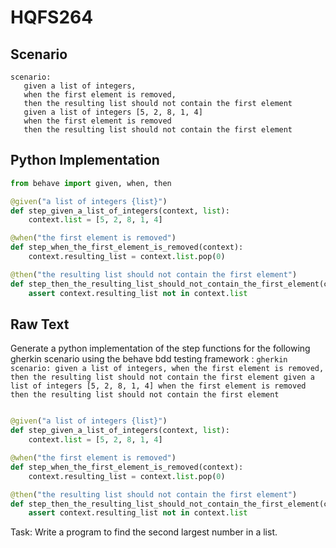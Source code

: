 # HQFS264
## Scenario
```gherkin
scenario: 
   given a list of integers, 
   when the first element is removed, 
   then the resulting list should not contain the first element 
   given a list of integers [5, 2, 8, 1, 4] 
   when the first element is removed 
   then the resulting list should not contain the first element
```


## Python Implementation
```python
from behave import given, when, then

@given("a list of integers {list}")
def step_given_a_list_of_integers(context, list):
    context.list = [5, 2, 8, 1, 4]

@when("the first element is removed")
def step_when_the_first_element_is_removed(context):
    context.resulting_list = context.list.pop(0)

@then("the resulting list should not contain the first element")
def step_then_the_resulting_list_should_not_contain_the_first_element(context):
    assert context.resulting_list not in context.list
```


## Raw Text
Generate a python implementation of the step functions for the following gherkin scenario using the behave bdd testing framework : ```gherkin scenario: given a list of integers, when the first element is removed, then the resulting list should not contain the first element given a list of integers [5, 2, 8, 1, 4] when the first element is removed then the resulting list should not contain the first element ```



```python from behave import given, when, then

@given("a list of integers {list}")
def step_given_a_list_of_integers(context, list):
    context.list = [5, 2, 8, 1, 4]

@when("the first element is removed")
def step_when_the_first_element_is_removed(context):
    context.resulting_list = context.list.pop(0)

@then("the resulting list should not contain the first element")
def step_then_the_resulting_list_should_not_contain_the_first_element(context):
    assert context.resulting_list not in context.list
```

Task: Write a program to find the second largest number in a list.
